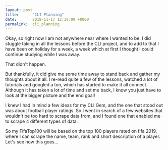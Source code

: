 ```yaml
---
layout: post
title:      "CLI Planning"
date:       2018-11-17 12:38:09 +0000
permalink:  cli_planning
---
```



Okay, so right now I am not anywhere near where I wanted to be. I did stuggle taking in all the lessons before the CLI project, and to add to that I have been on holiday for a week, a week which at first I thought I could continue studying while I was away.

That didn't happen.

But thankfully, it did give me some time away to stand back and gather my thoughts about it all. I re-read quite a few of the lessons, watched a lot of tutorials and googled a ton, which has started to make it all connect. Although it has taken a lot of time and set me back, I know you just have to look at the bigger picture and the end goal!

I knew I had in mind a few ideas for my CLI Gem, and the one that stood out was about football player ratings. So I went in search of a few websites that wouldn't be too hard to scrape data from, and I found one that enabled me to scrape 4 different types of data.

So my FifaTop100 will be based on the top 100 players rated on fifa 2019, where I can scrape the name, team, rank and short description of a player. Let's see how this goes... 


